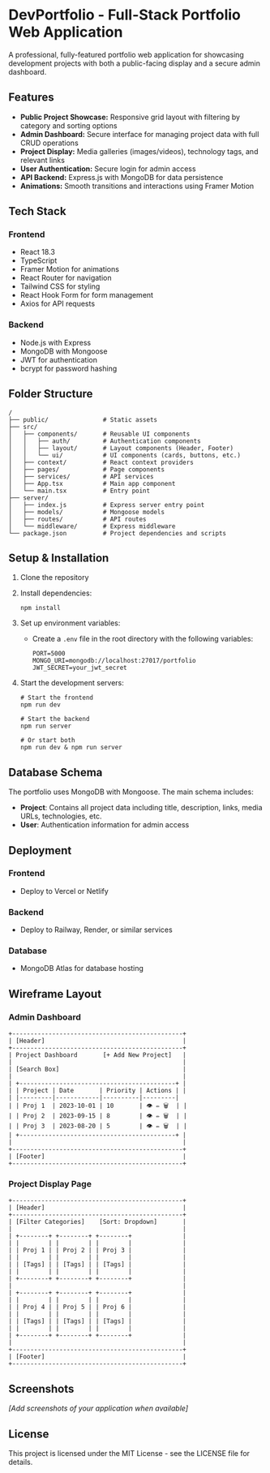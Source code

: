 # DevPortfolio - Full-Stack Portfolio Web Application

A professional, fully-featured portfolio web application for showcasing development projects with both a public-facing display and a secure admin dashboard.

## Features

- **Public Project Showcase:** Responsive grid layout with filtering by category and sorting options
- **Admin Dashboard:** Secure interface for managing project data with full CRUD operations
- **Project Display:** Media galleries (images/videos), technology tags, and relevant links
- **User Authentication:** Secure login for admin access
- **API Backend:** Express.js with MongoDB for data persistence
- **Animations:** Smooth transitions and interactions using Framer Motion

## Tech Stack

### Frontend
- React 18.3
- TypeScript
- Framer Motion for animations
- React Router for navigation
- Tailwind CSS for styling
- React Hook Form for form management
- Axios for API requests

### Backend
- Node.js with Express
- MongoDB with Mongoose
- JWT for authentication
- bcrypt for password hashing

## Folder Structure

```
/
├── public/               # Static assets
├── src/
│   ├── components/       # Reusable UI components
│   │   ├── auth/         # Authentication components
│   │   ├── layout/       # Layout components (Header, Footer)
│   │   └── ui/           # UI components (cards, buttons, etc.)
│   ├── context/          # React context providers
│   ├── pages/            # Page components
│   ├── services/         # API services
│   ├── App.tsx           # Main app component
│   └── main.tsx          # Entry point
├── server/
│   ├── index.js          # Express server entry point
│   ├── models/           # Mongoose models
│   ├── routes/           # API routes
│   └── middleware/       # Express middleware
└── package.json          # Project dependencies and scripts
```

## Setup & Installation

1. Clone the repository
2. Install dependencies:
   ```
   npm install
   ```
3. Set up environment variables:
   - Create a `.env` file in the root directory with the following variables:
     ```
     PORT=5000
     MONGO_URI=mongodb://localhost:27017/portfolio
     JWT_SECRET=your_jwt_secret
     ```

4. Start the development servers:
   ```
   # Start the frontend
   npm run dev
   
   # Start the backend
   npm run server
   
   # Or start both
   npm run dev & npm run server
   ```

## Database Schema

The portfolio uses MongoDB with Mongoose. The main schema includes:

- **Project**: Contains all project data including title, description, links, media URLs, technologies, etc.
- **User**: Authentication information for admin access

## Deployment

### Frontend
- Deploy to Vercel or Netlify

### Backend
- Deploy to Railway, Render, or similar services

### Database
- MongoDB Atlas for database hosting

## Wireframe Layout

### Admin Dashboard
```
+-----------------------------------------------+
| [Header]                                      |
+-----------------------------------------------+
| Project Dashboard       [+ Add New Project]   |
|                                               |
| [Search Box]                                  |
|                                               |
| +-------------------------------------------+ |
| | Project | Date       | Priority | Actions | |
| |---------|------------|----------|---------|
| | Proj 1  | 2023-10-01 | 10       | 👁️ ✏️ 🗑️  | |
| | Proj 2  | 2023-09-15 | 8        | 👁️ ✏️ 🗑️  | |
| | Proj 3  | 2023-08-20 | 5        | 👁️ ✏️ 🗑️  | |
| +-------------------------------------------+ |
|                                               |
+-----------------------------------------------+
| [Footer]                                      |
+-----------------------------------------------+
```

### Project Display Page
```
+-----------------------------------------------+
| [Header]                                      |
+-----------------------------------------------+
| [Filter Categories]    [Sort: Dropdown]       |
|                                               |
| +--------+ +--------+ +--------+              |
| |        | |        | |        |              |
| | Proj 1 | | Proj 2 | | Proj 3 |              |
| |        | |        | |        |              |
| | [Tags] | | [Tags] | | [Tags] |              |
| |        | |        | |        |              |
| +--------+ +--------+ +--------+              |
|                                               |
| +--------+ +--------+ +--------+              |
| |        | |        | |        |              |
| | Proj 4 | | Proj 5 | | Proj 6 |              |
| |        | |        | |        |              |
| | [Tags] | | [Tags] | | [Tags] |              |
| |        | |        | |        |              |
| +--------+ +--------+ +--------+              |
|                                               |
+-----------------------------------------------+
| [Footer]                                      |
+-----------------------------------------------+
```

## Screenshots

*[Add screenshots of your application when available]*

## License

This project is licensed under the MIT License - see the LICENSE file for details.